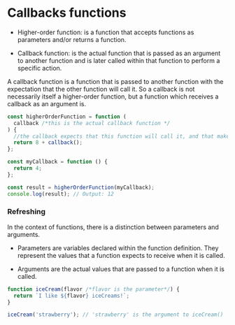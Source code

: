 # Callbacks functions

- Higher-order function: is a function that accepts functions as parameters and/or returns a function.

- Callback function: is the actual function that is passed as an argument to another function and is later called within that function to perform a specific action.

A callback function is a function that is passed to another function with the expectation that the other function will call it. So a callback is not necessarily itself a higher-order function, but a function which receives a callback as an argument is.

```js
const higherOrderFunction = function (
  callback /*this is the actual callback function */
) {
  //the callback expects that this function will call it, and that makes the callback a callback function
  return 8 + callback();
};

const myCallback = function () {
  return 4;
};

const result = higherOrderFunction(myCallback);
console.log(result); // Output: 12
```

### Refreshing

In the context of functions, there is a distinction between parameters and arguments.

- Parameters are variables declared within the function definition. They represent the values that a function expects to receive when it is called.

- Arguments are the actual values that are passed to a function when it is called.

```js
function iceCream(flavor /*flavor is the parameter*/) {
  return `I like ${flavor} iceCreams!`;
}

iceCream('strawberry'); // 'strawberry' is the argument to iceCream()
```
